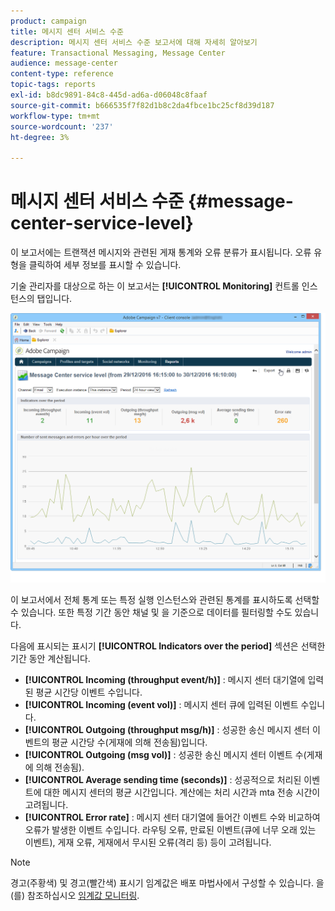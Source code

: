 ```yaml
---
product: campaign
title: 메시지 센터 서비스 수준
description: 메시지 센터 서비스 수준 보고서에 대해 자세히 알아보기
feature: Transactional Messaging, Message Center
audience: message-center
content-type: reference
topic-tags: reports
exl-id: b8dc9891-84c8-445d-ad6a-d06048c8faaf
source-git-commit: b666535f7f82d1b8c2da4fbce1bc25cf8d39d187
workflow-type: tm+mt
source-wordcount: '237'
ht-degree: 3%

---
```


# 메시지 센터 서비스 수준 {#message-center-service-level}



이 보고서에는 트랜잭션 메시지와 관련된 게재 통계와 오류 분류가 표시됩니다. 오류 유형을 클릭하여 세부 정보를 표시할 수 있습니다.

기술 관리자를 대상으로 하는 이 보고서는 **[!UICONTROL Monitoring]** 컨트롤 인스턴스의 탭입니다.

![](assets/mc_reports_1.png)

이 보고서에서 전체 통계 또는 특정 실행 인스턴스와 관련된 통계를 표시하도록 선택할 수 있습니다. 또한 특정 기간 동안 채널 및 을 기준으로 데이터를 필터링할 수도 있습니다.

다음에 표시되는 표시기 **[!UICONTROL Indicators over the period]** 섹션은 선택한 기간 동안 계산됩니다.

* **[!UICONTROL Incoming (throughput event/h)]** : 메시지 센터 대기열에 입력된 평균 시간당 이벤트 수입니다.
* **[!UICONTROL Incoming (event vol)]** : 메시지 센터 큐에 입력된 이벤트 수입니다.
* **[!UICONTROL Outgoing (throughput msg/h)]** : 성공한 송신 메시지 센터 이벤트의 평균 시간당 수(게재에 의해 전송됨)입니다.
* **[!UICONTROL Outgoing (msg vol)]** : 성공한 송신 메시지 센터 이벤트 수(게재에 의해 전송됨).
* **[!UICONTROL Average sending time (seconds)]** : 성공적으로 처리된 이벤트에 대한 메시지 센터의 평균 시간입니다. 계산에는 처리 시간과 mta 전송 시간이 고려됩니다.
* **[!UICONTROL Error rate]** : 메시지 센터 대기열에 들어간 이벤트 수와 비교하여 오류가 발생한 이벤트 수입니다. 라우팅 오류, 만료된 이벤트(큐에 너무 오래 있는 이벤트), 게재 오류, 게재에서 무시된 오류(격리 등) 등이 고려됩니다.

>[!NOTE]
>
>경고(주황색) 및 경고(빨간색) 표시기 임계값은 배포 마법사에서 구성할 수 있습니다. 을(를) 참조하십시오 [임계값 모니터링](../../message-center/using/additional-configurations.md#monitoring-thresholds).

